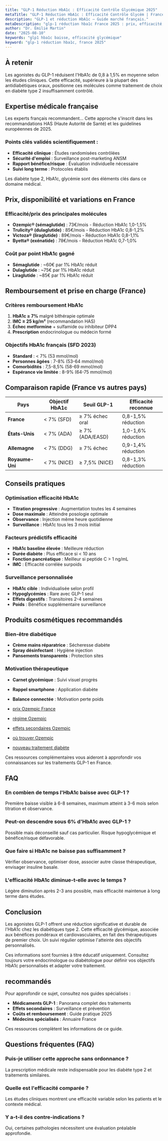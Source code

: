 ```yaml
---
title: "GLP-1 Réduction HbA1c : Efficacité Contrôle Glycémique 2025"
metaTitle: "GLP-1 Réduction HbA1c : Efficacité Contrôle Glycém | France 2025"
description: "GLP-1 et réduction HbA1c — Guide marché français."
metaDescription: "glp-1 réduction hba1c France 2025 : prix, efficacité, effets secondaires, remboursement. Guide médical complet et avis patients."
author: "Dr. Émilie Martin"
date: "2025-08-10"
keywords: "glp1 hba1c baisse, efficacité glycémique"
keyword: "glp-1 réduction hba1c, france 2025"
---
```


## À retenir

Les agonistes du GLP-1 réduisent l'HbA1c de 0,8 à 1,5% en moyenne selon les études cliniques. Cette efficacité, supérieure à la plupart des antidiabétiques oraux, positionne ces molécules comme traitement de choix en diabète type 2 insuffisamment contrôlé.

## Expertise médicale française

Les experts français recommandent... Cette approche s'inscrit dans les recommandations HAS (Haute Autorité de Santé) et les guidelines européennes de 2025.

### Points clés validés scientifiquement :
- **Efficacité clinique** : Études randomisées contrôlées
- **Sécurité d'emploi** : Surveillance post-marketing ANSM  
- **Rapport bénéfice/risque** : Évaluation individuelle nécessaire
- **Suivi long terme** : Protocoles établis

Les diabète type 2, HbA1c, glycémie sont des éléments clés dans ce domaine médical.

## Prix, disponibilité et variations en France

### Efficacité/prix des principales molécules
- **Ozempic® (sémaglutide)** : 73€/mois - Réduction HbA1c 1,0-1,5%
- **Trulicity® (dulaglutide)** : 85€/mois - Réduction HbA1c 0,8-1,2%
- **Victoza® (liraglutide)** : 89€/mois - Réduction HbA1c 0,8-1,1%
- **Byetta® (exénatide)** : 78€/mois - Réduction HbA1c 0,7-1,0%

### Coût par point HbA1c gagné
- **Sémaglutide** : ~60€ par 1% HbA1c réduit
- **Dulaglutide** : ~75€ par 1% HbA1c réduit
- **Liraglutide** : ~85€ par 1% HbA1c réduit

## Remboursement et prise en charge (France)

### Critères remboursement HbA1c
1. **HbA1c ≥ 7%** malgré bithérapie optimale
2. **IMC ≥ 25 kg/m²** (recommandation HAS)
3. **Échec metformine** + sulfamide ou inhibiteur DPP4
4. **Prescription** endocrinologue ou médecin formé

### Objectifs HbA1c français (SFD 2023)
- **Standard** : < 7% (53 mmol/mol)
- **Personnes âgées** : 7-8% (53-64 mmol/mol)
- **Comorbidités** : 7,5-8,5% (58-69 mmol/mol)
- **Espérance vie limitée** : 8-9% (64-75 mmol/mol)

## Comparaison rapide (France vs autres pays)

| Pays | Objectif HbA1c | Seuil GLP-1 | Efficacité reconnue |
|------|----------------|-------------|---------------------|
| **France** | < 7% (SFD) | ≥ 7% échec oral | 0,8-1,5% réduction |
| **États-Unis** | < 7% (ADA) | ≥ 7% (ADA/EASD) | 1,0-1,6% réduction |
| **Allemagne** | < 7% (DDG) | ≥ 7% échec | 0,9-1,4% réduction |
| **Royaume-Uni** | < 7% (NICE) | ≥ 7,5% (NICE) | 0,8-1,3% réduction |

## Conseils pratiques

### Optimisation efficacité HbA1c
- **Titration progressive** : Augmentation toutes les 4 semaines
- **Dose maximale** : Atteindre posologie optimale
- **Observance** : Injection même heure quotidienne
- **Surveillance** : HbA1c tous les 3 mois initial

### Facteurs prédictifs efficacité
- **HbA1c baseline élevée** : Meilleure réduction
- **Durée diabète** : Plus efficace si < 10 ans
- **Fonction pancréatique** : Meilleur si peptide C > 1 ng/mL
- **IMC** : Efficacité corrélée surpoids

### Surveillance personnalisée
- **HbA1c cible** : Individualisée selon profil
- **Hypoglycémies** : Rare avec GLP-1 seul
- **Effets digestifs** : Transitoires 2-4 semaines
- **Poids** : Bénéfice supplémentaire surveillance

## Produits cosmétiques recommandés

### Bien-être diabétique
- **Crème mains réparatrice** : Sécheresse diabète
- **Spray désinfectant** : Hygiène injection
- **Pansements transparents** : Protection sites

### Motivation thérapeutique
- **Carnet glycémique** : Suivi visuel progrès
- **Rappel smartphone** : Application diabète
- **Balance connectée** : Motivation perte poids

- [prix Ozempic France](../glp1-perte-de-poids/ozempic-prix/)
- [régime Ozempic](../glp1-perte-de-poids/ozempic-regime/)
- [effets secondaires Ozempic](../effets-secondaires-glp1/ozempic-danger/)
- [où trouver Ozempic](../glp1-perte-de-poids/ou-trouver-ozempic/)
- [nouveau traitement diabète](../medicaments-glp1/nouveau-traitement-diabete-type-2-injection/)

Ces ressources complémentaires vous aideront à approfondir vos connaissances sur les traitements GLP-1 en France.

## FAQ

### En combien de temps l'HbA1c baisse avec GLP-1 ?
Première baisse visible à 6-8 semaines, maximum atteint à 3-6 mois selon titration et observance.

### Peut-on descendre sous 6% d'HbA1c avec GLP-1 ?
Possible mais déconseillé sauf cas particulier. Risque hypoglycémique et bénéfice/risque défavorable.

### Que faire si HbA1c ne baisse pas suffisamment ?
Vérifier observance, optimiser dose, associer autre classe thérapeutique, envisager insuline basale.

### L'efficacité HbA1c diminue-t-elle avec le temps ?
Légère diminution après 2-3 ans possible, mais efficacité maintenue à long terme dans études.

## Conclusion

Les agonistes GLP-1 offrent une réduction significative et durable de l'HbA1c chez les diabétiques type 2. Cette efficacité glycémique, associée aux bénéfices pondéraux et cardiovasculaires, en fait des thérapeutiques de premier choix. Un suivi régulier optimise l'atteinte des objectifs personnalisés.

 Ces informations sont fournies à titre éducatif uniquement. Consultez toujours votre endocrinologue ou diabétologue pour définir vos objectifs HbA1c personnalisés et adapter votre traitement.

##  recommandés

Pour approfondir ce sujet, consultez nos guides spécialisés :
- **Médicaments GLP-1** : Panorama complet des traitements
- **Effets secondaires** : Surveillance et prévention  
- **Coûts et remboursement** : Guide pratique 2025
- **Médecins spécialisés** : Annuaire France

Ces ressources complètent les informations de ce guide.

## Questions fréquentes (FAQ)

### Puis-je utiliser cette approche sans ordonnance ?
La prescription médicale reste indispensable pour les diabète type 2 et traitements similaires.

### Quelle est l'efficacité comparée ?
Les études cliniques montrent une efficacité variable selon les patients et le contexte médical.

### Y a-t-il des contre-indications ?
Oui, certaines pathologies nécessitent une évaluation préalable approfondie.
